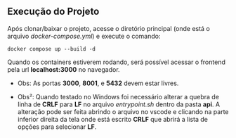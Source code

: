 ## Execução do Projeto

Após clonar/baixar o projeto, acesse o diretório principal (onde está o arquivo *docker-compose.yml*) e execute o comando:

```
docker compose up --build -d
```

Quando os containers estiverem rodando, será possível acessar o frontend pela url **localhost:3000** no navegador.

* Obs: As portas **3000**, **8001**, e **5432** devem estar livres.

* Obs²: Quando testado no Windows foi necessário alterar a quebra de linha de **CRLF** para **LF** no arquivo *entrypoint.sh* dentro da pasta **api**. A alteração pode ser feita abrindo o arquivo no vscode e clicando na parte inferior direita da tela onde está escrito **CRLF** que abrirá a lista de opções para selecionar **LF**.